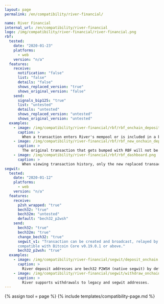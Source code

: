 ```yaml
---
layout: page
permalink: /en/compatibility/river-financial/

name: River Financial
internal_url: /en/compatibility/river-financial
logo: /img/compatibility/river-financial/river-financial.png
rbf:
  tested:
    date: "2020-01-23"
    platforms:
      - web
    version: "n/a"
  features:
    receive:
      notification: "false"
      list: "false"
      details: "false"
      shows_replaced_version: "true"
      shows_original_version: "false"
    send:
      signals_bip125: "true"
      list: "untested"
      details: "untested"
      shows_replaced_version: "untested"
      shows_original_version: "untested"
  examples:
    - image: /img/compatibility/river-financial/rbf/rbf_onchain_deposit.png
      caption: >
        When a transaction enters River's mempool or is included in a block, River sends a notification to the user about the new deposit. There is currently no RBF notice.
    - image: /img/compatibility/river-financial/rbf/rbf_new_onchain_deposit.png
      caption: >
        The original transaction that gets bumped with RBF will not be listed and is replaced with the new transaction.
    - image: /img/compatibility/river-financial/rbf/rbf_dashboard.png
      caption: >
        When viewing transaction history, only the new replaced transaction is shown.
segwit:
  tested:
    date: "2020-01-12"
    platforms:
      - web
    version: "n/a"
  features:
    receive:
      p2sh_wrapped: "true"
      bech32: "true"
      bech32m: "untested"
      default: "bech32_p2wsh"
    send:
      bech32: "true"
      bech32m: "true"
      change_bech32: "true"
      segwit_v1: "Transaction can be created and broadcast, relayed by peers
      compatible with Bitcoin Core v0.19.0.1 or above."
      bech32_p2wsh: "true"
  examples:
    - image: /img/compatibility/river-financial/segwit/deposit_onchain.png
      caption: >
        River deposit addresses are bech32 P2WSH (native segwit) by default.
    - image: /img/compatibility/river-financial/segwit/withdraw_onchain.png
      caption: >
        River supports withdrawals to legacy and segwit addresses.
---
```

<!-- River Financial -->

{% assign tool = page %}
{% include templates/compatibility-page.md %}
